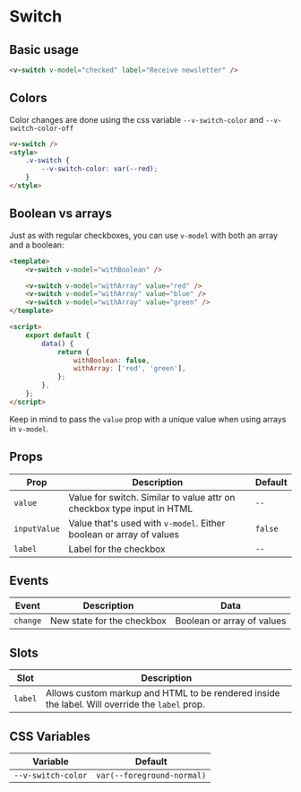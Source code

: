 # Switch

## Basic usage

```html
<v-switch v-model="checked" label="Receive newsletter" />
```

## Colors

Color changes are done using the css variable `--v-switch-color` and `--v-switch-color-off`

```html
<v-switch />
<style>
	.v-switch {
		--v-switch-color: var(--red);
	}
</style>
```

## Boolean vs arrays

Just as with regular checkboxes, you can use `v-model` with both an array and a boolean:

```html
<template>
	<v-switch v-model="withBoolean" />

	<v-switch v-model="withArray" value="red" />
	<v-switch v-model="withArray" value="blue" />
	<v-switch v-model="withArray" value="green" />
</template>

<script>
	export default {
		data() {
			return {
				withBoolean: false,
				withArray: ['red', 'green'],
			};
		},
	};
</script>
```

Keep in mind to pass the `value` prop with a unique value when using arrays in `v-model`.

## Props

| Prop         | Description                                                            | Default |
| ------------ | ---------------------------------------------------------------------- | ------- |
| `value`      | Value for switch. Similar to value attr on checkbox type input in HTML | `--`    |
| `inputValue` | Value that's used with `v-model`. Either boolean or array of values    | `false` |
| `label`      | Label for the checkbox                                                 | `--`    |

## Events

| Event    | Description                | Data                       |
| -------- | -------------------------- | -------------------------- |
| `change` | New state for the checkbox | Boolean or array of values |

## Slots

| Slot    | Description                                                                                    |
| ------- | ---------------------------------------------------------------------------------------------- |
| `label` | Allows custom markup and HTML to be rendered inside the label. Will override the `label` prop. |

## CSS Variables

| Variable           | Default                    |
| ------------------ | -------------------------- |
| `--v-switch-color` | `var(--foreground-normal)` |
